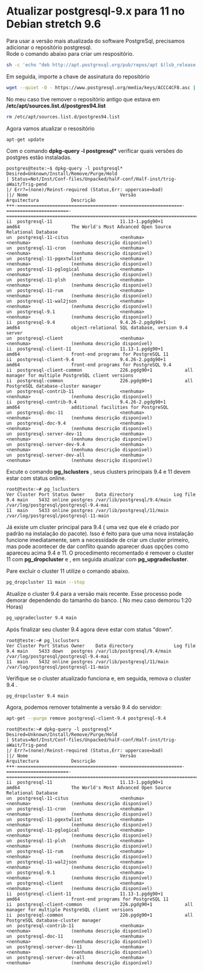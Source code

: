 # Atualizar postgresql-9.x para 11  no Debian stretch 9.6

Para usar a versão mais atualizada do software PostgreSql, precisamos adicionar o repositório postgresql.  
Rode o comando abaixo para criar um respositório.

```bash
sh -c 'echo "deb http://apt.postgresql.org/pub/repos/apt $(lsb_release -cs)-pgdg main" > /etc/apt/sources.list.d/pgdg.list'
```
Em seguida, importe a chave de assinatura do repositório 
```bash
wget --quiet -O - https://www.postgresql.org/media/keys/ACCC4CF8.asc | apt-key add -
```

No meu caso tive remover o repositório antigo que estava em __/etc/apt/sources.list.d/postgres94.list__
```bash
rm /etc/apt/sources.list.d/postgres94.list
```

Agora vamos atualizar o resositório 
```bash
apt-get update
```

Com o comando __dpkg-query -l postgresql*__ verificar quais versões do postgres estão instaladas.

```
postgres@teste:~$ dpkg-query -l postgresql*
Desired=Unknown/Install/Remove/Purge/Hold
| Status=Not/Inst/Conf-files/Unpacked/halF-conf/Half-inst/trig-aWait/Trig-pend
|/ Err?=(none)/Reinst-required (Status,Err: uppercase=bad)
||/ Nome                                  Versão                  Arquitectura            Descrição
+++-=====================================-=======================-=======================-================================================================================
ii  postgresql-11                         11.13-1.pgdg90+1        amd64                   The World's Most Advanced Open Source Relational Database
un  postgresql-11-citus                   <nenhuma>               <nenhuma>               (nenhuma descrição disponível)
un  postgresql-11-cron                    <nenhuma>               <nenhuma>               (nenhuma descrição disponível)
un  postgresql-11-pgextwlist              <nenhuma>               <nenhuma>               (nenhuma descrição disponível)
un  postgresql-11-pglogical               <nenhuma>               <nenhuma>               (nenhuma descrição disponível)
un  postgresql-11-plsh                    <nenhuma>               <nenhuma>               (nenhuma descrição disponível)
un  postgresql-11-rum                     <nenhuma>               <nenhuma>               (nenhuma descrição disponível)
un  postgresql-11-wal2json                <nenhuma>               <nenhuma>               (nenhuma descrição disponível)
un  postgresql-9.1                        <nenhuma>               <nenhuma>               (nenhuma descrição disponível)
ii  postgresql-9.4                        9.4.26-2.pgdg90+1       amd64                   object-relational SQL database, version 9.4 server
un  postgresql-client                     <nenhuma>               <nenhuma>               (nenhuma descrição disponível)
ii  postgresql-client-11                  11.13-1.pgdg90+1        amd64                   front-end programs for PostgreSQL 11
ii  postgresql-client-9.4                 9.4.26-2.pgdg90+1       amd64                   front-end programs for PostgreSQL 9.4
ii  postgresql-client-common              226.pgdg90+1            all                     manager for multiple PostgreSQL client versions
ii  postgresql-common                     226.pgdg90+1            all                     PostgreSQL database-cluster manager
un  postgresql-contrib-11                 <nenhuma>               <nenhuma>               (nenhuma descrição disponível)
ii  postgresql-contrib-9.4                9.4.26-2.pgdg90+1       amd64                   additional facilities for PostgreSQL
un  postgresql-doc-11                     <nenhuma>               <nenhuma>               (nenhuma descrição disponível)
un  postgresql-doc-9.4                    <nenhuma>               <nenhuma>               (nenhuma descrição disponível)
un  postgresql-server-dev-11              <nenhuma>               <nenhuma>               (nenhuma descrição disponível)
un  postgresql-server-dev-9.4             <nenhuma>               <nenhuma>               (nenhuma descrição disponível)
un  postgresql-server-dev-all             <nenhuma>               <nenhuma>               (nenhuma descrição disponível)
```

Excute o comando __pg_lsclusters__ , seus clusters principais 9.4 e 11 devem estar com status online.
```
root@teste:~# pg_lsclusters
Ver Cluster Port Status Owner    Data directory               Log file
9.4 main    5432 online postgres /var/lib/postgresql/9.4/main /var/log/postgresql/postgresql-9.4-mai
11  main    5433 online postgres /var/lib/postgresql/11/main  /var/log/postgresql/postgresql-11-main
```

Já existe um cluster principal para 9.4 ( uma vez que ele é criado por padrão na instalação do pacote). Isso é feito para que uma nova instalação funcione imediatamente, sem a necessidade de criar um cluster primeiro, mas pode acontecer de dar conflito quando aparecer duas opções como apareceu acima 9.4 e 11.
O procedimento recomentado é remover o cluster 11 com __pg_dropcluster__ e , em seguida atualizar com __pg_upgradecluster__.

Pare excluir o cluster 11 utilize o comando abaixo.
```bash
pg_dropcluster 11 main --stop
```

Atualize o cluster 9.4 para a versão mais recente. Esse processo pode demorar dependendo do tamanho do banco. ( No meu caso demorou 1:20 Horas) 
```bash
pg_upgradecluster 9.4 main
```

Após finalizar seu cluster 9.4 agora deve estar com status "down".

```
root@teste:~# pg_lsclusters
Ver Cluster Port Status Owner    Data directory               Log file
9.4 main    5433 down   postgres /var/lib/postgresql/9.4/main /var/log/postgresql/postgresql-9.4-mai
11  main    5432 online postgres /var/lib/postgresql/11/main  /var/log/postgresql/postgresql-11-main
```

Verifique se o cluster atualizado funciona e, em seguida, remova o cluster 9.4 .

```
pg_dropcluster 9.4 main
```


Agora, podemos remover totalmente a versão 9.4 do servidor:

```bash
apt-get --purge remove postgresql-client-9.4 postgresql-9.4
```


```
root@teste:~# dpkg-query -l postgresql*
Desired=Unknown/Install/Remove/Purge/Hold
| Status=Not/Inst/Conf-files/Unpacked/halF-conf/Half-inst/trig-aWait/Trig-pend
|/ Err?=(none)/Reinst-required (Status,Err: uppercase=bad)
||/ Nome                                  Versão                  Arquitectura            Descrição
+++-=====================================-=======================-=======================-================================================================================
ii  postgresql-11                         11.13-1.pgdg90+1        amd64                   The World's Most Advanced Open Source Relational Database
un  postgresql-11-citus                   <nenhuma>               <nenhuma>               (nenhuma descrição disponível)
un  postgresql-11-cron                    <nenhuma>               <nenhuma>               (nenhuma descrição disponível)
un  postgresql-11-pgextwlist              <nenhuma>               <nenhuma>               (nenhuma descrição disponível)
un  postgresql-11-pglogical               <nenhuma>               <nenhuma>               (nenhuma descrição disponível)
un  postgresql-11-plsh                    <nenhuma>               <nenhuma>               (nenhuma descrição disponível)
un  postgresql-11-rum                     <nenhuma>               <nenhuma>               (nenhuma descrição disponível)
un  postgresql-11-wal2json                <nenhuma>               <nenhuma>               (nenhuma descrição disponível)
un  postgresql-9.1                        <nenhuma>               <nenhuma>               (nenhuma descrição disponível)
un  postgresql-client                     <nenhuma>               <nenhuma>               (nenhuma descrição disponível)
ii  postgresql-client-11                  11.13-1.pgdg90+1        amd64                   front-end programs for PostgreSQL 11
ii  postgresql-client-common              226.pgdg90+1            all                     manager for multiple PostgreSQL client versions
ii  postgresql-common                     226.pgdg90+1            all                     PostgreSQL database-cluster manager
un  postgresql-contrib-11                 <nenhuma>               <nenhuma>               (nenhuma descrição disponível)
un  postgresql-doc-11                     <nenhuma>               <nenhuma>               (nenhuma descrição disponível)
un  postgresql-server-dev-11              <nenhuma>               <nenhuma>               (nenhuma descrição disponível)
un  postgresql-server-dev-all             <nenhuma>               <nenhuma>               (nenhuma descrição disponível)
```

